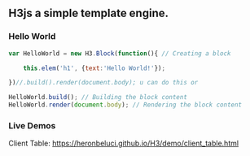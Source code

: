## H3js a simple template engine.



### Hello World

```javascript
var HelloWorld = new H3.Block(function(){ // Creating a block

	this.elem('h1', {text:'Hello World!'});

})//.build().render(document.body); u can do this or

HelloWorld.build(); // Building the block content
HelloWorld.render(document.body); // Rendering the block content
```
### Live Demos

Client Table: https://heronbeluci.github.io/H3/demo/client_table.html

